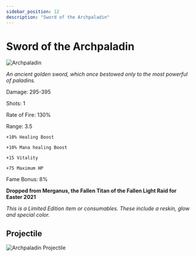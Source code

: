 ```yaml
---
sidebar_position: 12
description: "Sword of the Archpaladin"
---
```


# Sword of the Archpaladin

![Archpaladin](https://vwiki.valorserver.com/api/item/picture/sword%20of%20the%20archpaladin)

<i>An ancient golden sword, which once bestowed only to the most powerful of paladins.</i>

Damage: 295-395

Shots: 1

Rate of Fire: 130%

Range: 3.5

    +10% Healing Boost
    
    +10% Mana healing Boost
    
    +15 Vitality
    
    +75 Maximum HP

Fame Bonus: 8%

**Dropped from Merganus, the Fallen Titan of the Fallen Light Raid for Easter 2021**

*This is a Limited Edition item or consumables. These include a reskin, glow and special color.*

## Projectile

![Archpaladin Projectile](https://cdn.discordapp.com/attachments/1160376179996496013/1187866954267119696/Sword_of_the_Archpaladin.gif?ex=6598724f&is=6585fd4f&hm=db331cfce74f36f57b3fc47eab2dc3d061005a10a55ca0c9fcae603196e67762&)
